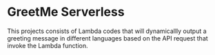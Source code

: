 # GreetMe Serverless

This projects consists of Lambda codes that will dynamicallly output a greeting message in different languages based on the API request that invoke the Lambda function.
